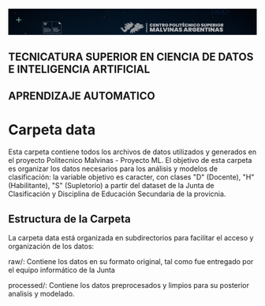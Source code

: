 ![Alt text](image.png)
## TECNICATURA SUPERIOR EN CIENCIA DE DATOS E INTELIGENCIA ARTIFICIAL
## APRENDIZAJE AUTOMATICO

# Carpeta data
Esta carpeta contiene todos los archivos de datos utilizados y generados en el proyecto Politecnico Malvinas - Proyecto ML. El objetivo de esta carpeta es organizar los datos necesarios para los análisis y modelos de clasificación: la variable objetivo es caracter, con clases "D" (Docente), "H" (Habilitante), "S" (Supletorio) a partir del dataset de la Junta de Clasificación y Disciplina de Educación Secundaria de la provicnia.

## Estructura de la Carpeta
La carpeta data está organizada en subdirectorios para facilitar el acceso y organización de los datos:

raw/: Contiene los datos en su formato original, tal como fue entregado por el equipo informático de la Junta

processed/: Contiene los datos preprocesados y limpios para su posterior analisis y modelado.

